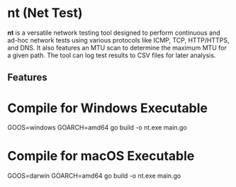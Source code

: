 # nt (Net Test)

**nt** is a versatile network testing tool designed to perform continuous and ad-hoc network tests using various protocols like ICMP, TCP, HTTP/HTTPS, and DNS. It also features an MTU scan to determine the maximum MTU for a given path. The tool can log test results to CSV files for later analysis.

## Features


# Compile for Windows Executable
GOOS=windows GOARCH=amd64 go build -o nt.exe main.go

# Compile for macOS Executable
GOOS=darwin GOARCH=amd64 go build -o nt.exe main.go